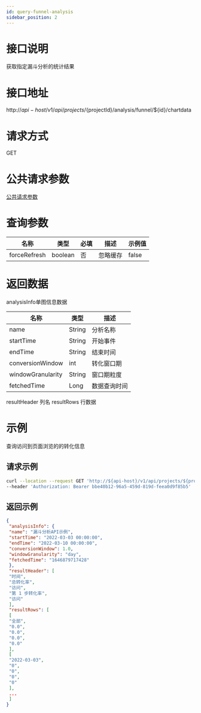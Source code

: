 ```yaml
---
id: query-funnel-analysis
sidebar_position: 2
---
```


# 接口说明 
获取指定漏斗分析的统计结果 
# 接口地址 
http://${api-host}/v1/api/projects/${projectId}/analysis/funnel/${id}/chartdata 
# 请求方式 
GET 
# 公共请求参数 
[公共请求参数](https://docs.growingio.com/op-help/docs/2.6/developer-manual/open-api#%E5%85%AC%E5%85%B1%E8%AF%B7%E6%B1%82%E5%8F%82%E6%95%B0)
# 查询参数 
| 名称  | 类型  | 必填  | 描述  | 示例值  |
| --- | --- | --- | --- | --- |
| forceRefresh  | boolean  | 否  | 忽略缓存  | false  |

# 返回数据 
analysisInfo单图信息数据 

| **名称** | **类型** | **描述** |
| --- | --- | --- |
| name  | String  | 分析名称  |
| startTime  | String  | 开始事件  |
| endTime  | String  | 结束时间  |
| conversionWindow  | int  | 转化窗口期  |
| windowGranularity  | String  | 窗口期粒度  |
| fetchedTime  | Long  | 数据查询时间  |

resultHeader 列名 
resultRows 行数据 
# 示例 
查询访问到页面浏览的的转化信息 
## 请求示例
```bash
curl --location --request GET 'http://${api-host}/v1/api/projects/${projectId}/analysis/funnel/${id}/chartdata?forceRefresh=false' \ 
--header 'Authorization: Bearer bbe40b12-96a5-459d-819d-feea0d9f85b5'
```

## 返回示例
```json
{ 
 "analysisInfo": { 
 "name": "漏斗分析API示例", 
 "startTime": "2022-03-03 00:00:00", 
 "endTime": "2022-03-10 00:00:00", 
 "conversionWindow": 1.0, 
 "windowGranularity": "day", 
 "fetchedTime": "1646879717428" 
 }, 
 "resultHeader": [ 
 "时间", 
 "总转化率", 
 "访问", 
 "第 1 步转化率", 
 "访问" 
 ], 
 "resultRows": [ 
 [ 
 "全部", 
 "0.0", 
 "0.0", 
 "0.0", 
 "0.0" 
 ], 
 [ 
 "2022-03-03", 
 "0", 
 "0", 
 "0", 
 "0" 
 ], 
 ... 
 ] 
}
```